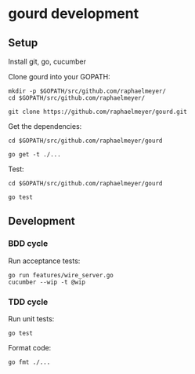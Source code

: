 # gourd development

## Setup

Install git, go, cucumber

Clone gourd into your GOPATH:
```
mkdir -p $GOPATH/src/github.com/raphaelmeyer/
cd $GOPATH/src/github.com/raphaelmeyer/

git clone https://github.com/raphaelmeyer/gourd.git
```

Get the dependencies:
```
cd $GOPATH/src/github.com/raphaelmeyer/gourd

go get -t ./...
```

Test:
```
cd $GOPATH/src/github.com/raphaelmeyer/gourd

go test
```

## Development

### BDD cycle

Run acceptance tests:
```
go run features/wire_server.go
cucumber --wip -t @wip
```

### TDD cycle

Run unit tests:
```
go test
```

Format code:
```
go fmt ./...
```

